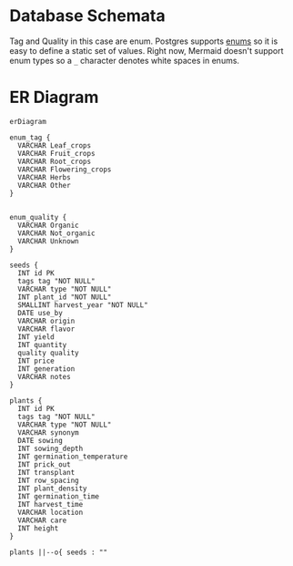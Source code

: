 
# Database Schemata

Tag and Quality in this case are enum. 
Postgres supports [enums](https://www.postgresql.org/docs/current/datatype-enum.html) so it is easy to define a static set of values. 
Right now, Mermaid doesn't support enum types so a `_` character denotes white spaces in enums.

# ER Diagram
```mermaid 
erDiagram

enum_tag {
  VARCHAR Leaf_crops
  VARCHAR Fruit_crops
  VARCHAR Root_crops
  VARCHAR Flowering_crops
  VARCHAR Herbs
  VARCHAR Other
}


enum_quality {
  VARCHAR Organic
  VARCHAR Not_organic
  VARCHAR Unknown
}

seeds {
  INT id PK
  tags tag "NOT NULL"
  VARCHAR type "NOT NULL"
  INT plant_id "NOT NULL"
  SMALLINT harvest_year "NOT NULL"
  DATE use_by
  VARCHAR origin
  VARCHAR flavor
  INT yield
  INT quantity
  quality quality
  INT price
  INT generation
  VARCHAR notes
}

plants {
  INT id PK
  tags tag "NOT NULL"
  VARCHAR type "NOT NULL"
  VARCHAR synonym
  DATE sowing
  INT sowing_depth
  INT germination_temperature
  INT prick_out
  INT transplant
  INT row_spacing
  INT plant_density
  INT germination_time
  INT harvest_time
  VARCHAR location
  VARCHAR care
  INT height
}

plants ||--o{ seeds : ""
```
